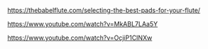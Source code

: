 https://thebabelflute.com/selecting-the-best-pads-for-your-flute/

https://www.youtube.com/watch?v=MkABL7LAa5Y

https://www.youtube.com/watch?v=OcjiP1CINXw



